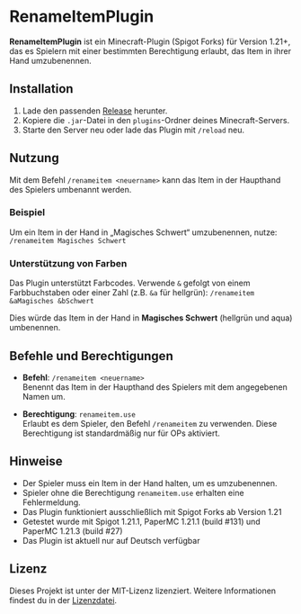 # RenameItemPlugin

**RenameItemPlugin** ist ein Minecraft-Plugin (Spigot Forks) für Version 1.21+, das es Spielern mit einer bestimmten Berechtigung erlaubt, das Item in ihrer Hand umzubenennen.

## Installation

1. Lade den passenden [Release](https://github.com/CptGummiball/renameitemplugin/releases) herunter.
2. Kopiere die `.jar`-Datei in den `plugins`-Ordner deines Minecraft-Servers.
3. Starte den Server neu oder lade das Plugin mit `/reload` neu.

## Nutzung

Mit dem Befehl `/renameitem <neuername>` kann das Item in der Haupthand des Spielers umbenannt werden.

### Beispiel

Um ein Item in der Hand in „Magisches Schwert“ umzubenennen, nutze: `/renameitem Magisches Schwert`


### Unterstützung von Farben

Das Plugin unterstützt Farbcodes. Verwende `&` gefolgt von einem Farbbuchstaben oder einer Zahl (z.B. `&a` für hellgrün): `/renameitem &aMagisches &bSchwert`

Dies würde das Item in der Hand in **Magisches Schwert** (hellgrün und aqua) umbenennen.

## Befehle und Berechtigungen

- **Befehl**: `/renameitem <neuername>`  
  Benennt das Item in der Haupthand des Spielers mit dem angegebenen Namen um.

- **Berechtigung**: `renameitem.use`  
  Erlaubt es dem Spieler, den Befehl `/renameitem` zu verwenden. Diese Berechtigung ist standardmäßig nur für OPs aktiviert.

## Hinweise

- Der Spieler muss ein Item in der Hand halten, um es umzubenennen.
- Spieler ohne die Berechtigung `renameitem.use` erhalten eine Fehlermeldung.
- Das Plugin funktioniert ausschließlich mit Spigot Forks ab Version 1.21
- Getestet wurde mit Spigot 1.21.1, PaperMC 1.21.1 (build #131) und PaperMC 1.21.3 (build #27)
- Das Plugin ist aktuell nur auf Deutsch verfügbar

## Lizenz

Dieses Projekt ist unter der MIT-Lizenz lizenziert. Weitere Informationen findest du in der [Lizenzdatei](LICENSE).
